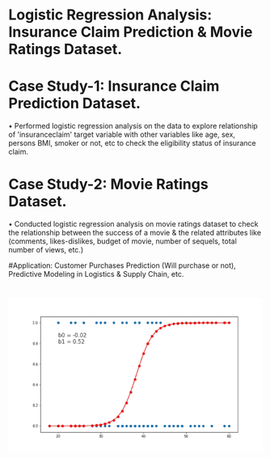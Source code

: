 # Logistic Regression Analysis: Insurance Claim Prediction & Movie Ratings Dataset.

# Case Study-1: Insurance Claim Prediction Dataset.

• Performed logistic regression analysis on the data to explore relationship of 'insuranceclaim' target variable with other variables like age, sex, persons BMI, smoker or not, etc to check the eligibility status of insurance claim.

# Case Study-2: Movie Ratings Dataset.

• Conducted logistic regression analysis on movie ratings dataset to check the relationship between the success of a movie & the related attributes like (comments, likes-dislikes, budget of movie, number of sequels, total number of views, etc.)

#Application: 
Customer Purchases Prediction (Will purchase or not), Predictive Modeling in Logistics & Supply Chain, etc.

#
![alt-text](logit.gif)

